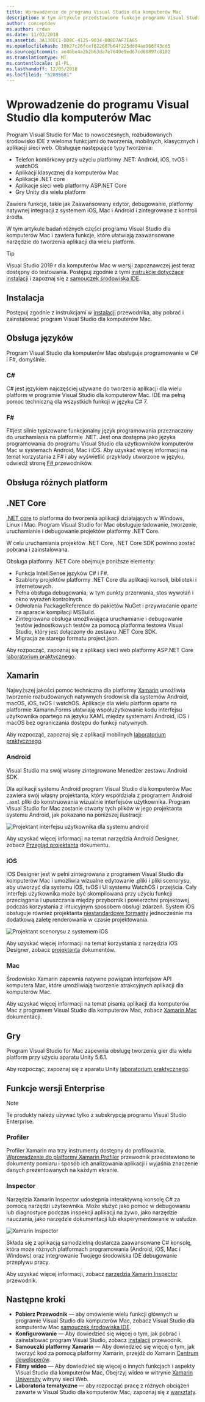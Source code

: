 ```yaml
---
title: Wprowadzenie do programu Visual Studio dla komputerów Mac
description: W tym artykule przedstawiono funkcje programu Visual Studio dla komputerów Mac
author: conceptdev
ms.author: crdun
ms.date: 11/03/2018
ms.assetid: 3A130EC1-DD8C-4125-9034-B08D7AF7EA65
ms.openlocfilehash: 10b27c26fcef622687b64f225dd04ae966f43cd5
ms.sourcegitcommit: ae46be4a2b2b63da7e7049e9ed67cd80897c8102
ms.translationtype: MT
ms.contentlocale: pl-PL
ms.lasthandoff: 12/05/2018
ms.locfileid: "52895681"
---
```

# <a name="introducing-visual-studio-for-mac"></a>Wprowadzenie do programu Visual Studio dla komputerów Mac

Program Visual Studio for Mac to nowoczesnych, rozbudowanych środowisko IDE z wieloma funkcjami do tworzenia, mobilnych, klasycznych i aplikacji sieci web. Obsługuje następujące typy tworzenia:

* Telefon komórkowy przy użyciu platformy .NET: Android, iOS, tvOS i watchOS
* Aplikacji klasycznej dla komputerów Mac
* Aplikacje .NET core
* Aplikacje sieci web platformy ASP.NET Core
* Gry Unity dla wielu platform

Zawiera funkcje, takie jak Zaawansowany edytor, debugowanie, platformy natywnej integracji z systemem iOS, Mac i Android i zintegrowane z kontroli źródła.

W tym artykule badań różnych części programu Visual Studio dla komputerów Mac i zawiera funkcje, które ułatwiają zaawansowane narzędzie do tworzenia aplikacji dla wielu platform.

> [!TIP]
> Visual Studio 2019 r dla komputerów Mac w wersji zapoznawczej jest teraz dostępny do testowania. Postępuj zgodnie z tymi [instrukcje dotyczące instalacji](install-preview.md) i zapoznaj się z [samouczek środowiska IDE](ide-tour.md).

## <a name="installation"></a>Instalacja

Postępuj zgodnie z instrukcjami w [instalacji](install-preview.md) przewodnika, aby pobrać i zainstalować program Visual Studio dla komputerów Mac.

## <a name="language-support"></a>Obsługa języków

Program Visual Studio dla komputerów Mac obsługuje programowanie w C# i F#, domyślnie.

### <a name="c"></a>C#

C# jest językiem najczęściej używane do tworzenia aplikacji dla wielu platform w programie Visual Studio dla komputerów Mac. IDE ma pełną pomoc techniczną dla wszystkich funkcji w języku C# 7.

### <a name="f"></a>F#

F#jest silnie typizowane funkcjonalny język programowania przeznaczony do uruchamiania na platformie .NET. Jest ona dostępna jako języka programowania do programu Visual Studio dla użytkowników komputerów Mac w systemach Android, Mac i iOS. Aby uzyskać więcej informacji na temat korzystania z F# i aby wyświetlić przykłady utworzone w języku, odwiedź stronę [ F# ](https://developer.xamarin.com/guides/cross-platform/fsharp/) przewodników.

## <a name="platform-support"></a>Obsługa różnych platform

## <a name="net-core"></a>.NET Core

[.NET core](https://www.microsoft.com/net/core#macos) to platforma do tworzenia aplikacji działających w Windows, Linux i Mac. Program Visual Studio for Mac obsługuje ładowanie, tworzenie, uruchamianie i debugowanie projektów platformy .NET Core. 

W celu uruchamiania projektów .NET Core, .NET Core SDK powinno zostać pobrana i zainstalowana.

Obsługa platformy .NET Core obejmuje poniższe elementy:

* Funkcja IntelliSense języków C# i F#.
* Szablony projektów platformy .NET Core dla aplikacji konsoli, biblioteki i internetowych.
* Pełna obsługa debugowania, w tym punkty przerwania, stos wywołań i okno wyrażeń kontrolnych.
* Odwołania PackageReference do pakietów NuGet i przywracanie oparte na aparacie kompilacji MSBuild.
* Zintegrowana obsługa umożliwiająca uruchamianie i debugowanie testów jednostkowych testów za pomocą platforma testowa Visual Studio, który jest dołączony do zestawu .NET Core SDK.
* Migracja ze starego formatu project.json.

Aby rozpocząć, zapoznaj się z aplikacji sieci web platformy ASP.NET Core [laboratorium praktycznego](https://github.com/Microsoft/vs4mac-labs/tree/master/Web/Getting-Started).

## <a name="xamarin"></a>Xamarin

Najwyższej jakości pomoc techniczna dla platformy [Xamarin](https://developer.xamarin.com/) umożliwia tworzenie rozbudowanych natywnych środowisk dla systemów Android, macOS, iOS, tvOS i watchOS. Aplikacje dla wielu platform oparte na platformie Xamarin.Forms ułatwiają współużytkowanie kodu interfejsu użytkownika opartego na języku XAML między systemami Android, iOS i macOS bez ograniczania dostępu do funkcji natywnych.

Aby rozpocząć, zapoznaj się z aplikacji mobilnych [laboratorium praktycznego](https://github.com/Microsoft/vs4mac-labs/tree/master/Mobile/Getting-Started).

### <a name="android"></a>Android

Visual Studio ma swój własny zintegrowane Menedżer zestawu Android SDK.

Dla aplikacji systemu Android program Visual Studio dla komputerów Mac zawiera swój własny projektanta, który współdziała z programem Android `.axml` pliki do konstruowania wizualnie interfejsów użytkownika. Program Visual Studio for Mac zostanie otwarty tych plików w jego projektanta systemu Android, jak pokazano na poniższej ilustracji:

![Projektant interfejsu użytkownika dla systemu android](media/intro-image31.png)

Aby uzyskać więcej informacji na temat narzędzia Android Designer, zobacz [Przegląd projektanta](https://developer.xamarin.com/Android/Guides/User_Interface/Designer_Overview) dokumentu.

### <a name="ios"></a>iOS

IOS Designer jest w pełni zintegrowana z programem Visual Studio dla komputerów Mac i umożliwia wizualne edytowanie .pliki i pliki scenorysu, aby utworzyć dla systemu iOS, tvOS i UI systemu WatchOS i przejścia. Cały interfejs użytkownika może być skompilowana przy użyciu funkcji przeciągania i upuszczania między przybornik i powierzchni projektowej podczas korzystania z intuicyjnym sposobem obsługi zdarzeń. System iOS obsługuje również projektanta [niestandardowe formanty](https://developer.xamarin.com/guides/ios/user_interface/designer/ios_designable_controls_overview/) jednocześnie ma dodatkową zaletę renderowania w czasie projektowania.

![Projektant scenorysu z systemem iOS](media/intro-image30.png)

Aby uzyskać więcej informacji na temat korzystania z narzędzia iOS Designer, zobacz [projektanta](https://developer.xamarin.com/guides/ios/user_interface/designer) dokumentów.

### <a name="mac"></a>Mac

Środowisko Xamarin zapewnia natywne powiązań interfejsów API komputera Mac, które umożliwiają tworzenie atrakcyjnych aplikacji dla komputerów Mac.

Aby uzyskać więcej informacji na temat pisania aplikacji dla komputerów Mac z programem Visual Studio dla komputerów Mac, zobacz [Xamarin.Mac](https://developer.xamarin.com/guides/#mac) dokumentacji.

## <a name="gaming"></a>Gry

Program Visual Studio for Mac zapewnia obsługę tworzenia gier dla wielu platform przy użyciu aparatu Unity 5.6.1.

Aby rozpocząć, zapoznaj się z aparatu Unity [laboratorium praktycznego](https://github.com/Microsoft/vs4mac-labs/tree/master/Unity/Getting-Started).

## <a name="enterprise-features"></a>Funkcje wersji Enterprise

> [!Note]
> Te produkty należy używać tylko z subskrypcją programu Visual Studio Enterprise.

### <a name="profiler"></a>Profiler

Profiler Xamarin ma trzy instrumenty dostępny do profilowania. [Wprowadzenie do platformy Xamarin Profiler](https://developer.xamarin.com/guides/cross-platform/deployment,_testing,_and_metrics/xamarin-profiler/) przewodnik przedstawiono te dokumenty pomiaru i sposób ich analizowania aplikacji i wyjaśnia znaczenie danych prezentowanych na każdym ekranie.

### <a name="inspector"></a>Inspector

Narzędzia Xamarin Inspector udostępnia interaktywną konsolę C# za pomocą narzędzi użytkownika. Może służyć jako pomoc w debugowaniu lub diagnostyce podczas inspekcji aplikacji na żywo, jako narzędzie nauczania, jako narzędzie dokumentacji lub eksperymentowanie w usłudze.

![Xamarin Inspector](media/intro-inspector.png)

Składa się z aplikacją samodzielną dostarcza zaawansowane C# konsolę, która może różnych platformach programowania (Android, iOS, Mac i Windows) oraz integrowanie Twojego środowiska IDE debugowanie przepływu pracy. 

Aby uzyskać więcej informacji, zobacz [narzędzia Xamarin Inspector](https://developer.xamarin.com/guides/cross-platform/inspector/) przewodnik.

## <a name="next-steps"></a>Następne kroki

* **Pobierz Przewodnik** — aby omówienie wielu funkcji głównych w programie Visual Studio dla komputerów Mac, zobacz Visual Studio dla komputerów Mac [samouczek środowiska IDE](ide-tour.md).
* **Konfigurowanie** — Aby dowiedzieć się więcej o tym, jak pobrać i zainstalować program Visual Studio, zobacz [instalacji](installation.md) przewodnik.
* **Samouczki platformy Xamarin** — Aby dowiedzieć się więcej o tym, jak tworzyć kod za pomocą platformy Xamarin, przejdź do Xamarin [Centrum deweloperów](https://developer.xamarin.com).
* **Filmy wideo** — Aby dowiedzieć się więcej o innych funkcjach i aspekty Visual Studio dla komputerów Mac, Obejrzyj wideo w witrynie [Xamarin University](https://university.xamarin.com) witryny sieci Web.
* **Laboratoria tematyczne** — aby rozpocząć pracę z różnych obciążeń zawarte w Visual Studio dla komputerów Mac, zapoznaj się z [warsztaty](https://github.com/Microsoft/vs4mac-labs).
